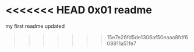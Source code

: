 <<<<<<< HEAD
0x01 readme
=======
my first readme updated
>>>>>>> 15e7e26fd5de1306af50eaaa8fdf608911a51fe7
